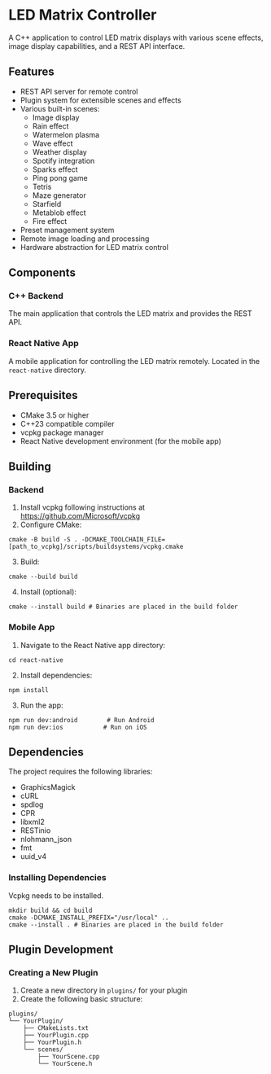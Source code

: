 # LED Matrix Controller

A C++ application to control LED matrix displays with various scene effects, image display capabilities, and a REST API interface.

## Features

- REST API server for remote control
- Plugin system for extensible scenes and effects
- Various built-in scenes:
  - Image display
  - Rain effect
  - Watermelon plasma
  - Wave effect
  - Weather display
  - Spotify integration
  - Sparks effect
  - Ping pong game
  - Tetris
  - Maze generator
  - Starfield
  - Metablob effect
  - Fire effect
- Preset management system
- Remote image loading and processing
- Hardware abstraction for LED matrix control

## Components

### C++ Backend

The main application that controls the LED matrix and provides the REST API.

### React Native App

A mobile application for controlling the LED matrix remotely. Located in the `react-native` directory.

## Prerequisites

- CMake 3.5 or higher
- C++23 compatible compiler
- vcpkg package manager
- React Native development environment (for the mobile app)

## Building

### Backend

1. Install vcpkg following instructions at https://github.com/Microsoft/vcpkg
2. Configure CMake:
```shell
cmake -B build -S . -DCMAKE_TOOLCHAIN_FILE=[path_to_vcpkg]/scripts/buildsystems/vcpkg.cmake
```

3. Build:
```shell
cmake --build build
```

4. Install (optional):
```shell
cmake --install build # Binaries are placed in the build folder
```

### Mobile App

1. Navigate to the React Native app directory:
```shell
cd react-native
```

2. Install dependencies:
```shell
npm install
```

3. Run the app:
```shell
npm run dev:android        # Run Android
npm run dev:ios           # Run on iOS
```

## Dependencies

The project requires the following libraries:

- GraphicsMagick
- cURL
- spdlog
- CPR
- libxml2
- RESTinio
- nlohmann_json
- fmt
- uuid_v4

### Installing Dependencies

Vcpkg needs to be installed.

```shell
mkdir build && cd build
cmake -DCMAKE_INSTALL_PREFIX="/usr/local" ..
cmake --install . # Binaries are placed in the build folder
```

## Plugin Development

### Creating a New Plugin

1. Create a new directory in `plugins/` for your plugin
2. Create the following basic structure:
```
plugins/
└── YourPlugin/
    ├── CMakeLists.txt
    ├── YourPlugin.cpp
    ├── YourPlugin.h
    └── scenes/
        ├── YourScene.cpp
        └── YourScene.h
```